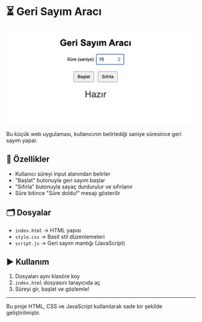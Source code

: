 # ⏳ Geri Sayım Aracı

![Geri Sayım Görseli](countdown.png)

Bu küçük web uygulaması, kullanıcının belirlediği saniye süresince geri sayım yapar.

## 🔧 Özellikler

- Kullanıcı süreyi input alanından belirler
- "Başlat" butonuyla geri sayım başlar
- "Sıfırla" butonuyla sayaç durdurulur ve sıfırlanır
- Süre bitince "Süre doldu!" mesajı gösterilir

## 🗂️ Dosyalar

- `index.html` → HTML yapısı
- `style.css` → Basit stil düzenlemeleri
- `script.js` → Geri sayım mantığı (JavaScript)

## ▶️ Kullanım

1. Dosyaları aynı klasöre koy
2. `index.html` dosyasını tarayıcıda aç
3. Süreyi gir, başlat ve gözlemle!

---

Bu proje HTML, CSS ve JavaScript kullanılarak sade bir şekilde geliştirilmiştir.
